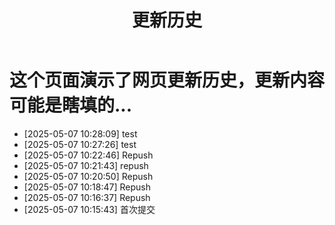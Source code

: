 ﻿---
title: 更新历史
slug: update
comments: true
image: Image_205729992560477.png
---
# 这个页面演示了网页更新历史，更新内容可能是瞎填的...
- [2025-05-07 10:28:09] test
- [2025-05-07 10:27:26] test
- [2025-05-07 10:22:46] Repush
- [2025-05-07 10:21:43] repush
- [2025-05-07 10:20:50] Repush
- [2025-05-07 10:18:47] Repush
- [2025-05-07 10:16:37] Repush
- [2025-05-07 10:15:43]  首次提交

 
 
